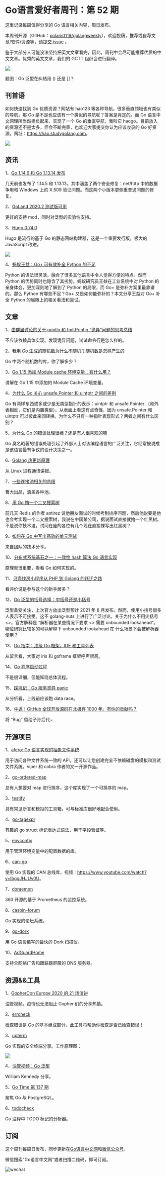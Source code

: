 # Go语言爱好者周刊：第 52 期

这里记录每周值得分享的 Go 语言相关内容，周日发布。

本周刊开源（GitHub：[polaris1119/golangweekly](https://github.com/polaris1119/golangweekly)），欢迎投稿，推荐或自荐文章/软件/资源等，请[提交 issue](https://github.com/polaris1119/golangweekly/issues) 。

鉴于大部分人可能没法坚持把英文文章看完，因此，周刊中会尽可能推荐优质的中文文章。优秀的英文文章，我们的 GCTT 组织会进行翻译。

![](imgs/issue052/cover.jpg)

题图：Go 泛型在纠结用 () 还是 []？

## 刊首语

如何快速找到 Go 优质资源？网站有 hao123 等各种导航，很多垂直领域也有类似的导航，那 Go 是不是也应该有一个类似的导航呢？答案是肯定的。而 Go 语言中文网理所当然担负起来，实现了一个 Go 的垂直导航，我叫它 haogo。目前放入的资源还不是太多，但会不断完善，也欢迎大家提交你认为应该收录的 Go 好资源。网址：<https://hao.studygolang.com>。

![](imgs/issue052/haogo.png)

## 资讯

1、[Go 1.14.6 和 Go 1.13.14 发布](https://studygolang.com/topics/11919)

几天前也发布了 1.14.5 和 1.13.13，其中涵盖了两个安全修复：net/http 中的数据争用和 Windows 上的 X.509 验证问题。而这两个小版本更侧重普通问题的修复。

2、[GoLand 2020.2 测试版可用](https://blog.jetbrains.com/2020/07/16/goland-2020-2-reaches-beta/)

更好的支持 mod，同时对泛型的实验性支持。

3、[Hugo 0.74.0](https://gohugo.io/news/0.74.0-relnotes/)

Hugo 是流行的基于 Go 的静态网站构建器，这是一个重要发行版，极大的 JavaScript 改进。

![](imgs/issue052/hugo.png)

4、[蚂蚁王益：Go+ 可有效补全 Python 的不足](https://mp.weixin.qq.com/s/Yz1JIXccFEX3OAkmRGzd_Q)

Python 的语法很灵活，融合了很多其他语言中令人觉得方便的特点。然而 Python 的优势同时也隐含了其劣势。蚂蚁研究员王益在工业系统中对 Python 的亲身体会，更加深刻地了解到了 Python 的局限，而 Go+ 是弥补方案里最靠谱的。那么 Python 有哪些不足？Go+ 又是如何能弥补的？本文分享王益对 Go+ 补全 Python 的局限上的相关看法和尝试。

## 文章

1、[由群里讨论的关于 println 和 fmt.Println “诡异”问题的思考总结](https://mp.weixin.qq.com/s/ukBUGNYaULfF14x0_DfUyQ)

不应该依赖具体实现。发现诡异问题，试试命令行是怎么样的。

2、[我用 Go 生成的随机数为什么不随机？随机数是怎样产生的](https://mp.weixin.qq.com/s/-VUfTmSVmtXwQWpJOykf5g)

Go 中两个随机数的库，你了解多少？

3、[Go 1.15 添加 Module cache 环境变量：有什么用？](https://mp.weixin.qq.com/s/WBhPDBb67nz0Rt6te5dHVw)

讲解在 Go 1.15 中添加的 Module Cache 环境变量。

4、[为什么 Go 关心 unsafe.Pointer 和 uintptr 之间的差别](https://mp.weixin.qq.com/s/ImlseLD8Ocw54iwaMruXpQ)

Go 有两样东西或多或少是无类型指针的表示：uintptr 和 unsafe.Pointer （和外表相反，它们是内置类型）。从表面上看这有点奇怪，因为 unsafe.Pointer 和 uintptr 可以彼此来回转换。为什么不只有一种指针表现形式？两者之间有什么区别？

5、[为什么 Go 的错误处理很棒？还是有人很喜欢的嘛](https://mp.weixin.qq.com/s/wYkta4h6OYUxKnlIZD7T_g)

Go 臭名昭著的错误处理引起了外部人士对该编程语言的广泛关注，它经常被说成是该语言最有争议的设计决策之一。

6、[Golang 热更新原理](https://xie.infoq.cn/article/c233ef969f1f86d3f77d92e19)

从 Linux 进程通讯讲起。

7、[一些连接池相关的总结](https://xargin.com/some-connection-pool/)

曹大出品，涵盖各种池。

8、[用 Go 撸一个二叉搜索树](https://colobu.com/2020/07/15/implement-bst-in-Go/)

前几天 Redis 的作者 antirez 说他朋友面试的时候考到排序问题，然后他说要是他也会考实现一个二叉搜索树，我说在中国某公司，据说面试直接就撸一个红黑树。不是说你技术渣，试问在座的各位有几个现在直接裸写出红黑树？

9、[如何在 Go 中写出高效的单元测试](https://mp.weixin.qq.com/s/a6qQ8U5PYYul59oFOVXugw)

来自团队的技术分享。

10、[分布式系统基石之一：一致性 hash 算法 Go 语言实现](https://mp.weixin.qq.com/s/Kz03Z_s26WyuOh7-7mYTTw)

原理就很重要，看看 Go 如何实现的。

11、[贝壳找房小程序从 PHP 到 Golang 的跃迁之路](https://mp.weixin.qq.com/s/phaTJPs80Xvva0rAThvW9A)

看评价说是参与这个的新手居多？

12、[Go 泛型的括号选择：中括号还是小括号](https://mp.weixin.qq.com/s/caqf0pIM4nTByh_c5HqWPw)

泛型备受关注，上次官方放出泛型预计 2021 年 8 月发布。然而，使用小括号很多人表示不可接受。这不 golang-nuts 上进行了广泛讨论。关于为什么不用尖括号<>，官方解释是 “解析器在某些情况下要求 <> 需要 unbounded lookahead”。哪位研究比较多的可以解释下 unbounded lookahead 在 什么场景下会被解析器使用？

13、[Go 指南：顶级 Go 框架、IDE 和工具列表](https://mp.weixin.qq.com/s/5q7G6BpeRohX4v2GvvZUAQ)

从留言看，大家对 iris 和 goframe 框架呼声很高。

14、[Go 程序启动过程](https://overstack.me/202007/go-program-startup-process.html)

不是很详细，但能知晓总体流程。

15、[踩坑记：Go 服务灵异 panic](https://segmentfault.com/a/1190000023283854)

从分析看，上线前应该跑 data race。

16、[牛逼！GitHub 全球开放源码在北极存 1000 年。有你的贡献吗？](https://mp.weixin.qq.com/s/PQn7Xwmdwk6EcFw68hlffQ)

将 “Bug” 留给子孙后代~

## 开源项目

1、[afero: Go 语言实现的抽象文件系统](https://github.com/spf13/afero)

用于访问各种文件系统一致的 API。还可以让您创建完全不依赖磁盘的模拟和测试文件系统。viper 和 cobra 作者的又一开源作品。

2、[go-ordered-map](https://github.com/wk8/go-ordered-map)

总有人想要对 map 进行排序，这个库实现了一个可排序的 map。

3、[testify](https://github.com/stretchr/testify)

具有常见断言和模拟的工具箱，可与标准库很好地配合使用。

4、[go-tagexpr](https://github.com/bytedance/go-tagexpr)

有趣的 go struct 标记表达式语法，用于字段验证等。

5、[envconfig](https://github.com/kelseyhightower/envconfig)

用于管理环境变量中的配置数据的库。

6、[can-go](https://github.com/einride/can-go)

使用 Go 实现的 CAN 总线库，视频：<https://www.youtube.com/watch?v=IbggJHJUv0U>。

7、[doraemon](https://github.com/Qihoo360/doraemon)

360 开源的基于 Prometheus 的监控系统。

8、[casbin-forum](https://github.com/casbin/casbin-forum)

 Go 实现的论坛系统。

9、[go-dork](https://github.com/dwisiswant0/go-dork)

用 Go 语言编写的最快的 Dork 扫描仪。

10、[AdGuardHome](https://github.com/AdguardTeam/AdGuardHome)

支持全网络广告和跟踪器屏蔽的 DNS 服务器。

## 资源&&工具

1、[GopherCon Europe 2020 的 21 场演讲](https://www.youtube.com/playlist?list=PLtoVuM73AmsKnUvoFizEmvWo0BbegkSIG)

油管视频。疫情也无法阻止 Gopher 们的分享热情。

2、[errcheck](https://github.com/kisielk/errcheck)

检查错误是 Go 的基本组成部分，此工具将帮助你检查是否已检查错误！

3、[upterm](https://github.com/jingweno/upterm)

Go 实现的安全终端分享。工作原理图：

![](imgs/issue052/upterm-flowchart.svg)

4、[油管视频：Go 泛型](https://www.youtube.com/watch?v=GFihRsKZ_pw)

William Kennedy 分享。

5、[Go Time 第 137 期](https://changelog.com/gotime/137)

聚焦 Go 与 PostgreSQL。

6、[todocheck](https://github.com/preslavmihaylov/todocheck)

Go 注释中 TODO 标记的分析器。

## 订阅

这个周刊每周日发布，同步更新在[Go语言中文网](https://studygolang.com/go/weekly)和[微信公众号](https://weixin.sogou.com/weixin?query=Go%E8%AF%AD%E8%A8%80%E4%B8%AD%E6%96%87%E7%BD%91)。

微信搜索"Go语言中文网"或者扫描二维码，即可订阅。

![wechat](imgs/wechat.png)
